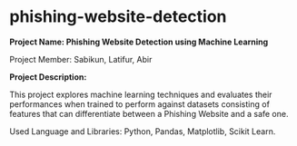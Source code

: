 # phishing-website-detection

**Project Name: Phishing Website Detection using Machine Learning**

Project Member: Sabikun, Latifur, Abir

**Project Description:**

This project explores machine learning techniques and evaluates their performances
when trained to perform against datasets consisting of features that can
differentiate between a Phishing Website and a safe one.

Used Language and Libraries:
Python, Pandas, Matplotlib, Scikit Learn.
